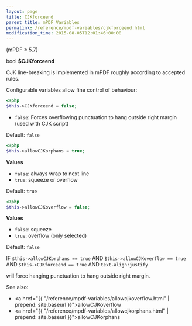 ```yaml
---
layout: page
title: CJKforceend
parent_title: mPDF Variables
permalink: /reference/mpdf-variables/cjkforceend.html
modification_time: 2015-08-05T12:01:46+00:00
---
```


(mPDF &ge; 5.7)

bool **$CJKforceend**

CJK line-breaking is implemented in mPDF roughly according to accepted rules.

Configurable variables allow fine control of behaviour:

```php
<?php
$this->CJKforceend = false;
```

 * `false`: Forces overflowing punctuation to hang outside right margin (used with CJK script)

Default: `false`

```php
<?php
$this->allowCJKorphans = true;
```

**Values**
 * `false`: always wrap to next line
 * `true`: squeeze or overflow

Default: `true`

```php
<?php
$this->allowCJKoverflow = false;
```

**Values**

 * `false`: squeeze
 * `true`: overflow (only selected)

Default: `false`

IF `$this->allowCJKorphans == true`
AND `$this->allowCJKoverflow == true`
AND `$this->CJKforceend == true`
AND `text-align:justify`

will force hanging punctuation to hang outside right margin.


See also:
 * <a href="{{ "/reference/mpdf-variables/allowcjkoverflow.html" | prepend: site.baseurl }}">allowCJKoverflow</a>
 * <a href="{{ "/reference/mpdf-variables/allowcjkorphans.html" | prepend: site.baseurl }}">allowCJKorphans</a>

